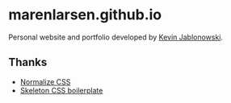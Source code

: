 # marenlarsen.github.io

Personal website and portfolio developed by [Kevin Jablonowski](https://katzmeowski.github.io).

## Thanks
- [Normalize CSS](https://github.com/necolas/normalize.css)
- [Skeleton CSS boilerplate](https://github.com/dhg/Skeleton)
